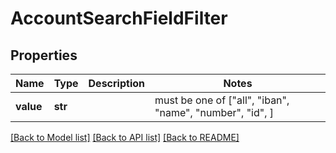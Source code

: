 # AccountSearchFieldFilter


## Properties
Name | Type | Description | Notes
------------ | ------------- | ------------- | -------------
**value** | **str** |  |  must be one of ["all", "iban", "name", "number", "id", ]

[[Back to Model list]](../README.md#documentation-for-models) [[Back to API list]](../README.md#documentation-for-api-endpoints) [[Back to README]](../README.md)


